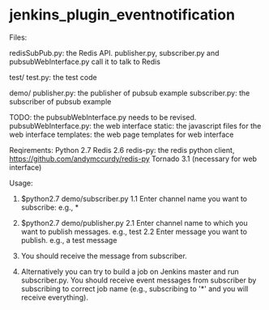 jenkins_plugin_eventnotification
================================

Files:

  redisSubPub.py: the Redis API. publisher.py, subscriber.py and pubsubWebInterface.py call it to talk to Redis

  test/
    test.py: the test code

  demo/
      publisher.py: the publisher of pubsub example
      subscriber.py: the subscriber of pubsub example

  TODO: the pubsubWebInterface.py needs to be revised.
  pubsubWebInterface.py: the web interface
  static: the javascript files for the web interface
  templates: the web page templates for web interface

Reqirements:
  Python 2.7
  Redis 2.6
  redis-py: the redis python client, https://github.com/andymccurdy/redis-py
  Tornado 3.1 (necessary for web interface)

Usage:
  1. $python2.7 demo/subscriber.py
    1.1 Enter channel name you want to subscribe: e.g., *
  2. $python2.7 demo/publisher.py
    2.1 Enter channel name to which you want to publish messages. e.g., test
    2.2 Enter message you want to publish. e.g., a test message
  3. You should receive the message from subscriber.

  4. Alternatively you can try to build a job on Jenkins master and run subscriber.py. 
    You should receive event messages from subscriber by subscribing to correct job name 
    (e.g., subscribing to '*' and you will receive everything).

